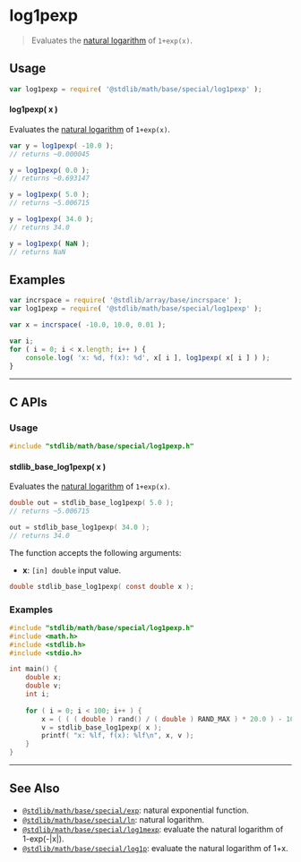 <!--

@license Apache-2.0

Copyright (c) 2022 The Stdlib Authors.

Licensed under the Apache License, Version 2.0 (the "License");
you may not use this file except in compliance with the License.
You may obtain a copy of the License at

   http://www.apache.org/licenses/LICENSE-2.0

Unless required by applicable law or agreed to in writing, software
distributed under the License is distributed on an "AS IS" BASIS,
WITHOUT WARRANTIES OR CONDITIONS OF ANY KIND, either express or implied.
See the License for the specific language governing permissions and
limitations under the License.

-->

# log1pexp

> Evaluates the [natural logarithm][@stdlib/math/base/special/ln] of `1+exp(x)`.

<section class="usage">

## Usage

```javascript
var log1pexp = require( '@stdlib/math/base/special/log1pexp' );
```

#### log1pexp( x )

Evaluates the [natural logarithm][@stdlib/math/base/special/ln] of `1+exp(x)`.

```javascript
var y = log1pexp( -10.0 );
// returns ~0.000045

y = log1pexp( 0.0 );
// returns ~0.693147

y = log1pexp( 5.0 );
// returns ~5.006715

y = log1pexp( 34.0 );
// returns 34.0

y = log1pexp( NaN );
// returns NaN
```

</section>

<!-- /.usage -->

<section class="examples">

## Examples

<!-- eslint no-undef: "error" -->

```javascript
var incrspace = require( '@stdlib/array/base/incrspace' );
var log1pexp = require( '@stdlib/math/base/special/log1pexp' );

var x = incrspace( -10.0, 10.0, 0.01 );

var i;
for ( i = 0; i < x.length; i++ ) {
    console.log( 'x: %d, f(x): %d', x[ i ], log1pexp( x[ i ] ) );
}
```

</section>

<!-- /.examples -->

<!-- C interface documentation. -->

* * *

<section class="c">

## C APIs

<!-- Section to include introductory text. Make sure to keep an empty line after the intro `section` element and another before the `/section` close. -->

<section class="intro">

</section>

<!-- /.intro -->

<!-- C usage documentation. -->

<section class="usage">

### Usage

```c
#include "stdlib/math/base/special/log1pexp.h"
```

#### stdlib_base_log1pexp( x )

Evaluates the [natural logarithm][@stdlib/math/base/special/ln] of `1+exp(x)`.

```c
double out = stdlib_base_log1pexp( 5.0 );
// returns ~5.006715

out = stdlib_base_log1pexp( 34.0 );
// returns 34.0
```

The function accepts the following arguments:

-   **x**: `[in] double` input value.

```c
double stdlib_base_log1pexp( const double x );
```

</section>

<!-- /.usage -->

<!-- C API usage notes. Make sure to keep an empty line after the `section` element and another before the `/section` close. -->

<section class="notes">

</section>

<!-- /.notes -->

<!-- C API usage examples. -->

<section class="examples">

### Examples

```c
#include "stdlib/math/base/special/log1pexp.h"
#include <math.h>
#include <stdlib.h>
#include <stdio.h>

int main() {
    double x;
    double v;
    int i;
    
    for ( i = 0; i < 100; i++ ) {
        x = ( ( ( double ) rand() / ( double ) RAND_MAX ) * 20.0 ) - 10.0;
        v = stdlib_base_log1pexp( x );
        printf( "x: %lf, f(x): %lf\n", x, v );
    }
}
```

</section>

<!-- /.examples -->

</section>

<!-- /.c -->

<!-- Section for related `stdlib` packages. Do not manually edit this section, as it is automatically populated. -->

<section class="related">

* * *

## See Also

-   <span class="package-name">[`@stdlib/math/base/special/exp`][@stdlib/math/base/special/exp]</span><span class="delimiter">: </span><span class="description">natural exponential function.</span>
-   <span class="package-name">[`@stdlib/math/base/special/ln`][@stdlib/math/base/special/ln]</span><span class="delimiter">: </span><span class="description">natural logarithm.</span>
-   <span class="package-name">[`@stdlib/math/base/special/log1mexp`][@stdlib/math/base/special/log1mexp]</span><span class="delimiter">: </span><span class="description">evaluate the natural logarithm of 1-exp(-|x|).</span>
-   <span class="package-name">[`@stdlib/math/base/special/log1p`][@stdlib/math/base/special/log1p]</span><span class="delimiter">: </span><span class="description">evaluate the natural logarithm of 1+x.</span>

</section>

<!-- /.related -->

<!-- Section for all links. Make sure to keep an empty line after the `section` element and another before the `/section` close. -->

<section class="links">

<!-- <related-links> -->

[@stdlib/math/base/special/exp]: https://github.com/stdlib-js/stdlib/tree/develop/lib/node_modules/%40stdlib/math/base/special/exp

[@stdlib/math/base/special/ln]: https://github.com/stdlib-js/stdlib/tree/develop/lib/node_modules/%40stdlib/math/base/special/ln

[@stdlib/math/base/special/log1mexp]: https://github.com/stdlib-js/stdlib/tree/develop/lib/node_modules/%40stdlib/math/base/special/log1mexp

[@stdlib/math/base/special/log1p]: https://github.com/stdlib-js/stdlib/tree/develop/lib/node_modules/%40stdlib/math/base/special/log1p

<!-- </related-links> -->

</section>

<!-- /.links -->
